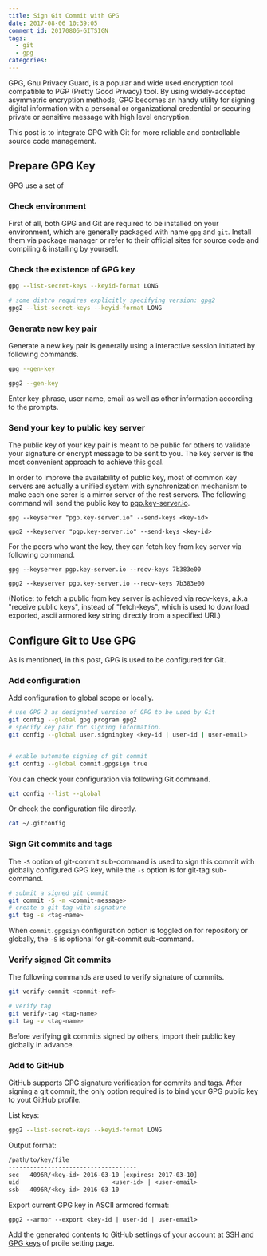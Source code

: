 ```yaml
---
title: Sign Git Commit with GPG
date: 2017-08-06 10:39:05
comment_id: 20170806-GITSIGN
tags:
  - git
  - gpg
categories:
---
```


GPG, Gnu Privacy Guard, is a popular and wide used encryption tool
compatible to PGP (Pretty Good Privacy) tool. By using widely-accepted 
asymmetric encryption methods, GPG becomes an handy utility for
signing digital information with a personal or organizational credential
or securing private or sensitive message with high level encryption.

This post is to integrate GPG with Git for more reliable and controllable source code management.

<!-- more -->

## Prepare GPG Key

GPG use a set of 

### Check environment

First of all, both GPG and Git are required to be installed on your environment, which are 
generally packaged with name `gpg` and `git`. Install them via package manager or refer to their
official sites for source code and compiling & installing by yourself.

### Check the existence of GPG key


```bash
gpg --list-secret-keys --keyid-format LONG

# some distro requires explicitly specifying version: gpg2
gpg2 --list-secret-keys --keyid-format LONG
```

### Generate new key pair

Generate a new key pair is generally using a interactive session initiated by following commands.

```bash
gpg --gen-key

gpg2 --gen-key
```

Enter key-phrase, user name, email as well as other information according to the prompts.

### Send your key to public key server

The public key of your key pair is meant to be public for others to validate your 
signature or encrypt message to be sent to you. The key server is the most convenient approach 
to achieve this goal. 

In order to improve the availability of public key, most of common key servers are actually
a unified system with synchronization mechanism to make each one serer is a mirror server of the rest servers.
The following command will send the public key to [pgp.key-server.io]().

```
gpg --keyserver "pgp.key-server.io" --send-keys <key-id>

gpg2 --keyserver "pgp.key-server.io" --send-keys <key-id>
```

For the peers who want the key, they can fetch key from key server via following command.

```
gpg --keyserver pgp.key-server.io --recv-keys 7b383e00

gpg2 --keyserver pgp.key-server.io --recv-keys 7b383e00
```

(Notice: to fetch a public from key server is achieved via recv-keys, a.k.a "receive public keys", 
instead of "fetch-keys", which is used to download exported, ascii armored key string
directly from a specified URI.)

## Configure Git to Use GPG

As is mentioned, in this post, GPG is used to be configured for Git.

### Add configuration
Add configuration to global scope or locally.

```bash
# use GPG 2 as designated version of GPG to be used by Git
git config --global gpg.program gpg2
# specify key pair for signing information.
git config --global user.signingkey <key-id | user-id | user-email>


# enable automate signing of git commit
git config --global commit.gpgsign true
```

You can check your configuration via following Git command.

```bash
git config --list --global
```

Or check the configuration file directly.

```bash 
cat ~/.gitconfig 
```


### Sign Git commits and tags

The `-S` option of git-commit sub-command is used to sign this commit with globally configured 
GPG key, while the `-s` option is for git-tag sub-command.

```bash
# submit a signed git commit
git commit -S -m <commit-message>
# create a git tag with signature
git tag -s <tag-name>
```

When `commit.gpgsign` configuration option is toggled on for repository or globally,
the `-S` is optional for git-commit sub-command.

### Verify signed Git commits

The following commands are used to verify signature of commits.

```bash
git verify-commit <commit-ref>

# verify tag
git verify-tag <tag-name>
git tag -v <tag-name>
```

Before verifying git commits signed by others, import their public key globally in advance.

### Add to GitHub

GitHub supports GPG signature verification for commits and tags. After signing a git commit, the only option required
is to bind your GPG public key to yout GitHub profile.

List keys:
```bash
gpg2 --list-secret-keys --keyid-format LONG
```

Output format:

```txt
/path/to/key/file
------------------------------------
sec   4096R/<key-id> 2016-03-10 [expires: 2017-03-10]
uid                          <user-id> | <user-email>
ssb   4096R/<key-id> 2016-03-10
```

Export current GPG key in ASCII armored format:

```
gpg2 --armor --export <key-id | user-id | user-email>
```

Add the generated contents to GitHub settings of your account 
at [SSH and GPG keys](https://github.com/settings/keys) of proile setting page.